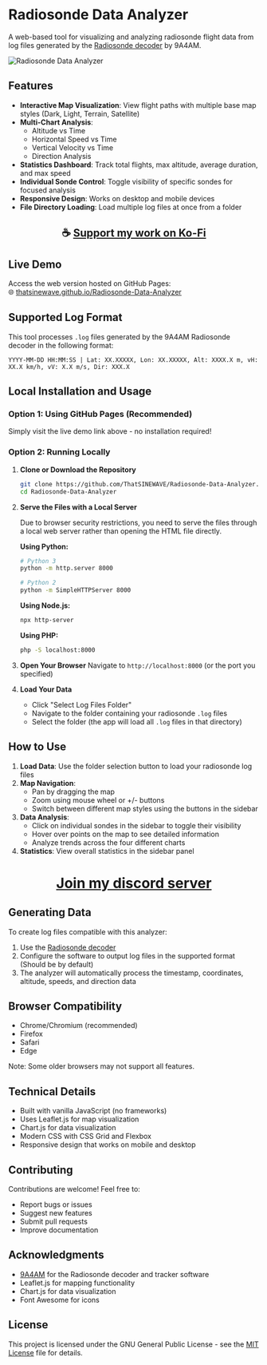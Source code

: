 # Radiosonde Data Analyzer

A web-based tool for visualizing and analyzing radiosonde flight data from log files generated by the [Radiosonde decoder](https://github.com/9A4AM/Radiosonde-decoder-and-tracker-for-Windows) by 9A4AM.

![Radiosonde Data Analyzer](https://raw.githubusercontent.com/ThatSINEWAVE/Wall-of-Fame/refs/heads/main/.github/SCREENSHOTS/Radiosonde-Data-Analyzer.png)

## Features

- **Interactive Map Visualization**: View flight paths with multiple base map styles (Dark, Light, Terrain, Satellite)
- **Multi-Chart Analysis**: 
  - Altitude vs Time
  - Horizontal Speed vs Time
  - Vertical Velocity vs Time
  - Direction Analysis
- **Statistics Dashboard**: Track total flights, max altitude, average duration, and max speed
- **Individual Sonde Control**: Toggle visibility of specific sondes for focused analysis
- **Responsive Design**: Works on desktop and mobile devices
- **File Directory Loading**: Load multiple log files at once from a folder

<div align="center">

## ☕ [Support my work on Ko-Fi](https://ko-fi.com/thatsinewave)

</div>

## Live Demo

Access the web version hosted on GitHub Pages:  
🌐 [thatsinewave.github.io/Radiosonde-Data-Analyzer](https://thatsinewave.github.io/Radiosonde-Data-Analyzer)

## Supported Log Format

This tool processes `.log` files generated by the 9A4AM Radiosonde decoder in the following format:
```
YYYY-MM-DD HH:MM:SS | Lat: XX.XXXXX, Lon: XX.XXXXX, Alt: XXXX.X m, vH: XX.X km/h, vV: X.X m/s, Dir: XXX.X
```

## Local Installation and Usage

### Option 1: Using GitHub Pages (Recommended)
Simply visit the live demo link above - no installation required!

### Option 2: Running Locally

1. **Clone or Download the Repository**
   ```bash
   git clone https://github.com/ThatSINEWAVE/Radiosonde-Data-Analyzer.git
   cd Radiosonde-Data-Analyzer
   ```

2. **Serve the Files with a Local Server**
   
   Due to browser security restrictions, you need to serve the files through a local web server rather than opening the HTML file directly.

   **Using Python:**
   ```bash
   # Python 3
   python -m http.server 8000
   
   # Python 2
   python -m SimpleHTTPServer 8000
   ```
   
   **Using Node.js:**
   ```bash
   npx http-server
   ```
   
   **Using PHP:**
   ```bash
   php -S localhost:8000
   ```

3. **Open Your Browser**
   Navigate to `http://localhost:8000` (or the port you specified)

4. **Load Your Data**
   - Click "Select Log Files Folder"
   - Navigate to the folder containing your radiosonde `.log` files
   - Select the folder (the app will load all `.log` files in that directory)

## How to Use

1. **Load Data**: Use the folder selection button to load your radiosonde log files
2. **Map Navigation**: 
   - Pan by dragging the map
   - Zoom using mouse wheel or +/- buttons
   - Switch between different map styles using the buttons in the sidebar
3. **Data Analysis**:
   - Click on individual sondes in the sidebar to toggle their visibility
   - Hover over points on the map to see detailed information
   - Analyze trends across the four different charts
4. **Statistics**: View overall statistics in the sidebar panel

<div align="center">

# [Join my discord server](https://thatsinewave.github.io/Discord-Redirect/)

</div>

## Generating Data

To create log files compatible with this analyzer:
1. Use the [Radiosonde decoder](https://github.com/9A4AM/Radiosonde-decoder-and-tracker-for-Windows)
2. Configure the software to output log files in the supported format (Should be by default)
3. The analyzer will automatically process the timestamp, coordinates, altitude, speeds, and direction data

## Browser Compatibility

- Chrome/Chromium (recommended)
- Firefox
- Safari
- Edge

Note: Some older browsers may not support all features.

## Technical Details

- Built with vanilla JavaScript (no frameworks)
- Uses Leaflet.js for map visualization
- Chart.js for data visualization
- Modern CSS with CSS Grid and Flexbox
- Responsive design that works on mobile and desktop

## Contributing

Contributions are welcome! Feel free to:
- Report bugs or issues
- Suggest new features
- Submit pull requests
- Improve documentation

## Acknowledgments

- [9A4AM](https://github.com/9A4AM) for the Radiosonde decoder and tracker software
- Leaflet.js for mapping functionality
- Chart.js for data visualization
- Font Awesome for icons

## License

This project is licensed under the GNU General Public License - see the [MIT License](LICENSE) file for details.
